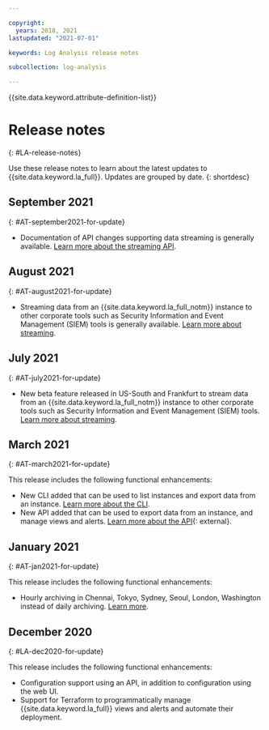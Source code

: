 ```yaml
---

copyright:
  years: 2018, 2021
lastupdated: "2021-07-01"

keywords: Log Analysis release notes

subcollection: log-analysis

---
```


{{site.data.keyword.attribute-definition-list}}

# Release notes
{: #LA-release-notes}

Use these release notes to learn about the latest updates to {{site.data.keyword.la_full}}.  Updates are grouped by date.
{: shortdesc}

## September 2021
{: #AT-september2021-for-update}

- Documentation of API changes supporting data streaming is generally available.  [Learn more about the streaming API](/apidocs/log-analysis#post-v1-config-stream).

## August 2021
{: #AT-august2021-for-update}

- Streaming data from an {{site.data.keyword.la_full_notm}} instance to other corporate tools such as Security Information and Event Management (SIEM) tools is generally available. [Learn more about streaming](/docs/log-analysis?topic=log-analysis-streaming).

## July 2021
{: #AT-july2021-for-update}

- New beta feature released in US-South and Frankfurt to stream data from an {{site.data.keyword.la_full_notm}} instance to other corporate tools such as Security Information and Event Management (SIEM) tools. [Learn more about streaming](/docs/log-analysis?topic=log-analysis-streaming).


## March 2021
{: #AT-march2021-for-update}

This release includes the following functional enhancements:

- New CLI added that can be used to list instances and export data from an instance. [Learn more about the CLI](/docs/log-analysis?topic=logdna-cli-plugin-logdna-cli).
- New API added that can be used to export data from an instance, and manage views and alerts. [Learn more about the API](https://cloud.ibm.com/apidocs/logdna?code=python#introduction){: external}.


## January 2021
{: #AT-jan2021-for-update}

This release includes the following functional enhancements:

* Hourly archiving in Chennai, Tokyo, Sydney, Seoul, London, Washington instead of daily archiving. [Learn more](/docs/log-analysis?topic=log-analysis-archiving).



## December 2020
{: #LA-dec2020-for-update}

This release includes the following functional enhancements:

* Configuration support using an API, in addition to configuration using the web UI.
* Support for Terraform to programmatically manage {{site.data.keyword.la_full}} views and alerts and automate their deployment. 


